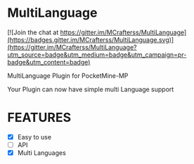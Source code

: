 # MultiLanguage

[![Join the chat at https://gitter.im/MCrafterss/MultiLanguage](https://badges.gitter.im/MCrafterss/MultiLanguage.svg)](https://gitter.im/MCrafterss/MultiLanguage?utm_source=badge&utm_medium=badge&utm_campaign=pr-badge&utm_content=badge)

MultiLanguage Plugin for PocketMine-MP

Your Plugin can now have simple multi Language support

# FEATURES
- [x] Easy to use
- [ ] API 
- [x] Multi Languages
